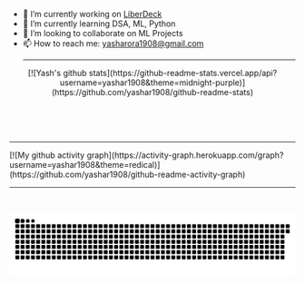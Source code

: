 
- 🔭 I’m currently working on <a href = https://github.com/BlackTimber-Labs/Liberdeck>LiberDeck</a>
- 🌱 I’m currently learning DSA, ML, Python
- 👯 I’m looking to collaborate on ML Projects
- 📫 How to reach me: yasharora1908@gmail.com
 <br><hr>
<p align = "center"> [![Yash's github stats](https://github-readme-stats.vercel.app/api?username=yashar1908&theme=midnight-purple)](https://github.com/yashar1908/github-readme-stats)</p>
  <br><br><br><hr>
 [![My github activity graph](https://activity-graph.herokuapp.com/graph?username=yashar1908&theme=redical)](https://github.com/yashar1908/github-readme-activity-graph)

<hr><br>

![](https://github.com/yashar1908/yashar1908/raw/output/github-contribution-grid-snake.svg)
 
